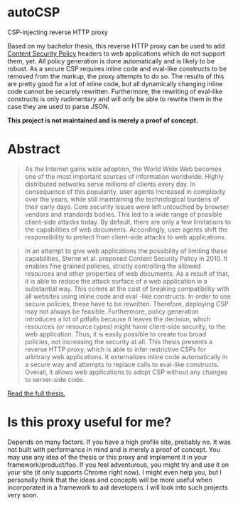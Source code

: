 autoCSP
=======

CSP-injecting reverse HTTP proxy

Based on my bachelor thesis, this reverse HTTP proxy can be used to add [Content
Security Policy](http://www.w3.org/TR/CSP/#introduction) headers to web
applications which do not support them, yet. All policy generation is done
automatically and is likely to be robust. As a secure CSP requires inline code
and eval-like constructs to be removed from the markup, the proxy attempts to do
so. The results of this are pretty good for a lot of inline code, but all
dynamically changing inline code cannot be securely rewritten. Furthermore, the
rewriting of eval-like constructs is only rudimentary and will only be able to
rewrite them in the case they are used to parse JSON.

**This project is not maintained and is merely a proof of concept.**


Abstract
========
> As the Internet gains wide adoption, the World Wide Web becomes one of the
> most important sources of information worldwide. Highly distributed networks
> serve millions of clients every day. In consequence of this popularity, user
> agents increased in complexity over the years, while still maintaining the
> technological burdens of their early days. Core security issues were left
> untouched by browser vendors and standards bodies. This led to a wide range of
> possible client-side attacks today. By default, there are only a few
> limitations to the capabilities of web documents. Accordingly, user agents
> shift the responsibility to protect from client-side attacks to web
> applications.

> In an attempt to give web applications the possibility of limiting these
> capabilities, Sterne et al. proposed Content Security Policy in 2010. It
> enables fine grained policies, strictly controlling the allowed resources and
> other properties of web documents. As a result of that, it is able to reduce
> the attack surface of a web application in a substantial way. This comes at
> the cost of breaking compatibility with all websites using inline code and
> eval -like constructs. In order to use secure policies, these have to be
> rewritten. Therefore, deploying CSP may not always be feasible. Furthermore,
> policy generation introduces a lot of pitfalls because it leaves the decision,
> which resources (or resource types) might harm client-side security, to the
> web application. Thus, it is easily possible to create too broad policies, not
> increasing the security at all. This thesis presents a reverse HTTP proxy,
> which is able to infer restrictive CSPs for arbitrary web applications. It
> externalizes inline code automatically in a secure way and attempts to replace
> calls to eval-like constructs. Overall, it allows web applications to adopt
> CSP without any changes to server-side code.

[Read the full thesis.](https://golubovic.net/thesis/bachelor.pdf)


Is this proxy useful for me?
============================
Depends on many factors. If you have a high profile site, probably no. It was
not built with performance in mind and is merely a proof of concept. You may use
any idea of the thesis or this proxy and implement it in your
framework/product/foo. If you feel adventurous, you might try and use it on your
site (it only supports Chrome right now). I might even help you, but I
personally think that the ideas and concepts will be more useful when
incorporated in a framework to aid developers. I will look into such projects
very soon.

